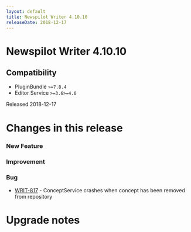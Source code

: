 ```yaml
---
layout: default
title: Newspilot Writer 4.10.10
releaseDate: 2018-12-17
---
```

<div class="jumbotron">
    <h1>Newspilot Writer 4.10.10</h1>    
    <h2>Compatibility</h2>
    <ul>
        <li>PluginBundle <code>>=7.8.4</code></li>
        <li>Editor Service <code>>=3.6</code><code>>=4.0</code></li>
    </ul>
</div>

Released 2018-12-17

 

# Changes in this release  


### New Feature 



### Improvement 



### Bug 
 
 * [WRIT-817](https://jira.infomaker.se/browse/WRIT-817) - ConceptService crashes when concept has been removed from repository 




# Upgrade notes  
           

